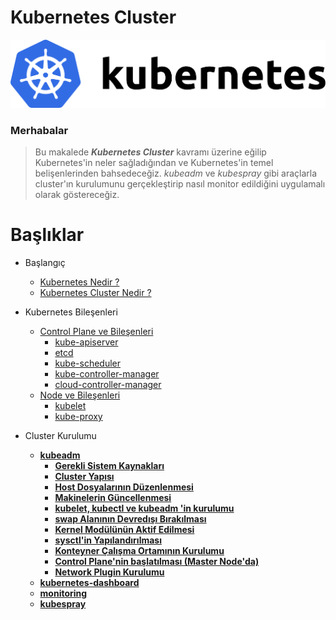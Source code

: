 # Kubernetes Cluster

![image](https://github.com/hae-shin/kubernetes-cluster/blob/main/kubernetes.png)

### Merhabalar

> Bu makalede ***Kubernetes Cluster*** kavramı üzerine eğilip Kubernetes'in neler sağladığından ve Kubernetes'in temel belişenlerinden bahsedeceğiz. *kubeadm* ve *kubespray* gibi araçlarla cluster'ın kurulumunu gerçekleştirip nasıl monitor edildiğini uygulamalı olarak göstereceğiz. 

# Başlıklar

<!-- docs/_sidebar.md -->

* Başlangıç
    * [Kubernetes Nedir ?](./dökümanlar/kubernetes-nedir.md)
    * [Kubernetes Cluster Nedir ?](./dökümanlar/kubernetes-cluster-nedir.md)

* Kubernetes Bileşenleri
    * [Control Plane ve Bileşenleri](./dökümanlar/control-plane.md)
        * [kube-apiserver](./dökümanlar/kube-apiserver.md)
        * [etcd](./dökümanlar/etcd.md)
        * [kube-scheduler](./dökümanlar/kube-scheduler.md)
        * [kube-controller-manager](./dökümanlar/kube-controller-manager.md)
        * [cloud-controller-manager](./dökümanlar/cloud-controller-manager.md)
    * [Node ve Bileşenleri](./dökümanlar/node.md)
        * [kubelet](./dökümanlar/kubelet.md)
        * [kube-proxy](./dökümanlar/kube-proxy.md)
* Cluster Kurulumu
    * [**kubeadm**](./kubeadm/kubeadm.md)
       * [**Gerekli Sistem Kaynakları**](./kubeadm/gerekli-sistem-kaynakları.md)
       * [**Cluster Yapısı**](./kubeadm/clusteryapısı.md)
       * [**Host Dosyalarının Düzenlenmesi**](./kubeadm/host-dosyalarının-düzenlenmesi.md)
       * [**Makinelerin Güncellenmesi**](./kubeadm/makinelerin-güncellenmesi.md)
       * [**kubelet, kubectl ve kubeadm 'in kurulumu**](./kubeadm/kubelet-kubectl-kubeadm-kurulum.md)
       * [**swap Alanının Devredışı Bırakılması**](./kubeadm/swap-alanı.md)
       * [**Kernel Modülünün Aktif Edilmesi**](./kubeadm/kernel-modülünün-aktif-edilmesi.md)
       * [**sysctl'in Yapılandırılması**](./kubeadm/sysctl.md)
       * [**Konteyner Çalışma Ortamının Kurulumu**](./kubeadm/konteyner-çalışma-ortamının-kurulumu.md)
       * [**Control Plane'nin başlatılması (Master Node'da)**](./kubeadm/control-planenin-başlatılması.md)
       * [**Network Plugin Kurulumu**](./kubeadm/network-plugin-kurulumu.md)
    * [**kubernetes-dashboard**](./kubernetes-dashboard-kurulum.md)  
    * [**monitoring**](./monitoring.md)
    * [**kubespray**](./kubespray/kubespray.md)
